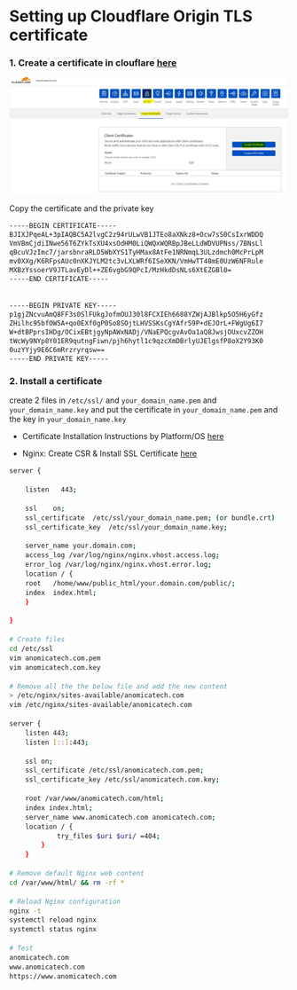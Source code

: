 # Setting up Cloudflare Origin TLS certificate
### 1. Create a certificate in clouflare [here](https://developers.cloudflare.com/ssl/client-certificates/create-a-client-certificate)

![](/images/ssl2.JPG)

Copy the certificate and the private key
```
-----BEGIN CERTIFICATE-----
BJIXJPqeAL+3pIAQBC5A2lvgC2z94rULwVB1JTEo8aXNkz8+Ocw7sS0CsIxrWDDQ
VmVBmCjdiINwe56T6ZYkTsXU4xsOdHM0LiQWQxWQRBpJBeLLdWDVUPNss/7BNsLl
qBcuVJzImc7/jarsbnraRLD5WbXYS1TyHMax8AtFe1NRNmqL3ULzdmch0McPrLpM
mv0XXg/K6RFpsAUc0nXKJYLM2tc3vLXLWRf6ISeXKN/VmHwTT48mE0UzW6NFRule
MXBzYssoerV9JTLavEyDl++ZE6vgbG9QPcI/MzHkdDsNLs6XtEZGBl0=
-----END CERTIFICATE-----


-----BEGIN PRIVATE KEY-----
p1gjZNcvuAmQ8FF3s0SlFUkgJofmOUJ30l8FCXIEh6688YZWjAJBlkp5O5H6yGfz
ZHilhc95bfOW5A+qo0EXf0gP0So8SOjtLHVSSKsCgYAfr59P+dEJOrL+FWgUg6I7
W+dtBPprsIHDg/OCixEBtjgyNpAWxNADj/VNaEPQcgvAvOa1aQ8JwsjOUxcvZZOH
tWcWy9NYp8Y01ER9qutngFiwn/pjh6hytl1c9qzcXmDBrlyUJElgsfP8oX2Y93K0
0uzYYjy9E6C6mRrzryrqsw==
-----END PRIVATE KEY-----

```

### 2. Install a certificate
create 2 files in `/etc/ssl/` and `your_domain_name.pem` and `your_domain_name.key` and put the certificate in `your_domain_name.pem` and the key in `your_domain_name.key`

- Certificate Installation Instructions by Platform/OS [here](https://www.digicert.com/kb/ssl-certificate-installation.htm)

- Nginx: Create CSR & Install SSL Certificate [here](https://www.digicert.com/kb/csr-ssl-installation/nginx-openssl.htm#ssl_certificate_install)


```sh
server {

    listen   443;

    ssl    on;
    ssl_certificate  /etc/ssl/your_domain_name.pem; (or bundle.crt)
    ssl_certificate_key  /etc/ssl/your_domain_name.key;

    server_name your.domain.com;
    access_log /var/log/nginx/nginx.vhost.access.log;
    error_log /var/log/nginx/nginx.vhost.error.log;
    location / {
    root   /home/www/public_html/your.domain.com/public/;
    index  index.html;
    }

}

# Create files
cd /etc/ssl
vim anomicatech.com.pem
vim anomicatech.com.key

# Remove all the the below file and add the new content
> /etc/nginx/sites-available/anomicatech.com
vim /etc/nginx/sites-available/anomicatech.com

server {
    listen 443;
    listen [::]:443;

    ssl on;
    ssl_certificate /etc/ssl/anomicatech.com.pem; 
    ssl_certificate_key /etc/ssl/anomicatech.com.key;

    root /var/www/anomicatech.com/html;
    index index.html;
    server_name www.anomicatech.com anomicatech.com;
    location / {
            try_files $uri $uri/ =404;
        }
    }

# Remove default Nginx web content
cd /var/www/html/ && rm -rf *

# Reload Nginx configuration
nginx -t
systemctl reload nginx
systemctl status nginx

# Test
anomicatech.com
www.anomicatech.com
https://www.anomicatech.com
```

